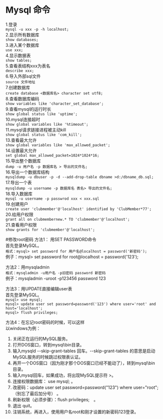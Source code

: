# Mysql 命令
1.登录  
`mysql -u xxx -p -h localhost;`  
2.显示所有数据库  
`show databases;`  
3.进入某个数据库  
`use xxx;`  
4.显示数据表  
`show tables;`  
5.查看表结构xxx为表名  
`describe xxx;`  
6.导入外部sql文件  
`source 文件地址`  
7.创建数据库  
`create database <数据库名> character set utf8;`  
8.查看数据库编码  
`show variables like 'character_set_database';`  
9.查看mysql的运行时长  
`show global status like 'uptime';`  
10.mysql连接超时  
`show global variables like '%timeout';`  
11.mysql请求链接进程被主动kill  
`show global status like 'com_kill';`  
13.查看最大允许  
`show global variables like 'max_allowed_packet';`  
14.设置最大允许  
`set global max_allowed_packet=1024*1024*16;`  
15.导出整个数据库  
`dump -u 用户名 -p 数据库名 > 导出的文件名;`  
16.导出一个数据库结构  
`mysqldump -u dbuser -p -d --add-drop-table dbname >d:/dbname_db.sql;`  
17.导出一个表  
`mysqldump -u username -p 数据库名 表名> 导出的文件名;`  
18.导入数据库  
`mysql -u username -p passwrod xxx < xxx.sql`  
19.创建用户  
`create user 'clubmember'@'localhost' identified by 'ClubMember*77';`  
20.给用户权限  
`grant all on clubmembernew.* TO 'clubmember'@'localhost';  `  
21.查看用户权限  
`show grants for 'clubmember'@'localhost';  `

#修改root密码
方法1： 用SET PASSWORD命令  
首先登录MySQL。   
`格式：mysql> set password for 用户名@localhost = password('新密码');  `  
例子：mysql> set password for root@localhost = password('123');  

方法2：用mysqladmin  
`格式：mysqladmin -u用户名 -p旧密码 password 新密码  `  
例子：mysqladmin -uroot -p123456 password 123  

方法3：用UPDATE直接编辑user表  
首先登录MySQL。  
`mysql> use mysql;  `  
`mysql> update user set password=password('123') where user='root' and host='localhost'; `    
`mysql> flush privileges;  `  

方法4：在忘记root密码的时候，可以这样  
以windows为例：  
1. 关闭正在运行的MySQL服务。  
2. 打开DOS窗口，转到mysql\bin目录。  
3. 输入mysqld --skip-grant-tables 回车。--skip-grant-tables 的意思是启动MySQL服务的时候跳过权限表认证。  
4. 再开一个DOS窗口（因为刚才那个DOS窗口已经不能动了），转到mysql\bin目录。  
5. 输入mysql回车，如果成功，将出现MySQL提示符 >。  
6. 连接权限数据库： use mysql; 。  
6. 改密码：update user set password=password("123") where user="root";（别忘了最后加分号） 。  
7. 刷新权限（必须步骤）：flush privileges;　。  
8. 退出 quit。  
9. 注销系统，再进入，使用用户名root和刚才设置的新密码123登录。  
